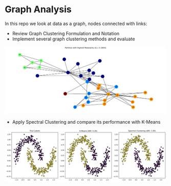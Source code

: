 # Graph Analysis

In this repo we look at data as a graph, nodes connected with links:
- Review Graph Clustering Formulation and Notation
- Implement several graph clustering methods and evaluate  
<p align="center">
    <img src="2.png" alt="Descriptive Alt Text" class="fit-width-image">
</p>

- Apply Spectral Clustering and compare its performance with K-Means
<p align="center">
    <img src="3.png" alt="Descriptive Alt Text" class="fit-width-image">
</p>